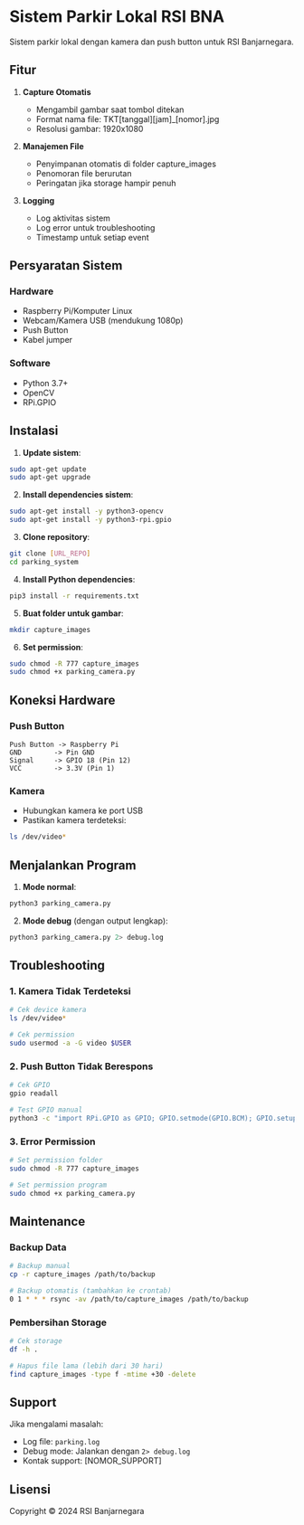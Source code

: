 # Sistem Parkir Lokal RSI BNA

Sistem parkir lokal dengan kamera dan push button untuk RSI Banjarnegara.

## Fitur

1. **Capture Otomatis**
   - Mengambil gambar saat tombol ditekan
   - Format nama file: TKT[tanggal][jam]_[nomor].jpg
   - Resolusi gambar: 1920x1080

2. **Manajemen File**
   - Penyimpanan otomatis di folder capture_images
   - Penomoran file berurutan
   - Peringatan jika storage hampir penuh

3. **Logging**
   - Log aktivitas sistem
   - Log error untuk troubleshooting
   - Timestamp untuk setiap event

## Persyaratan Sistem

### Hardware
- Raspberry Pi/Komputer Linux
- Webcam/Kamera USB (mendukung 1080p)
- Push Button
- Kabel jumper

### Software
- Python 3.7+
- OpenCV
- RPi.GPIO

## Instalasi

1. **Update sistem**:
```bash
sudo apt-get update
sudo apt-get upgrade
```

2. **Install dependencies sistem**:
```bash
sudo apt-get install -y python3-opencv
sudo apt-get install -y python3-rpi.gpio
```

3. **Clone repository**:
```bash
git clone [URL_REPO]
cd parking_system
```

4. **Install Python dependencies**:
```bash
pip3 install -r requirements.txt
```

5. **Buat folder untuk gambar**:
```bash
mkdir capture_images
```

6. **Set permission**:
```bash
sudo chmod -R 777 capture_images
sudo chmod +x parking_camera.py
```

## Koneksi Hardware

### Push Button
```
Push Button -> Raspberry Pi
GND        -> Pin GND
Signal     -> GPIO 18 (Pin 12)
VCC        -> 3.3V (Pin 1)
```

### Kamera
- Hubungkan kamera ke port USB
- Pastikan kamera terdeteksi:
```bash
ls /dev/video*
```

## Menjalankan Program

1. **Mode normal**:
```bash
python3 parking_camera.py
```

2. **Mode debug** (dengan output lengkap):
```bash
python3 parking_camera.py 2> debug.log
```

## Troubleshooting

### 1. Kamera Tidak Terdeteksi
```bash
# Cek device kamera
ls /dev/video*

# Cek permission
sudo usermod -a -G video $USER
```

### 2. Push Button Tidak Berespons
```bash
# Cek GPIO
gpio readall

# Test GPIO manual
python3 -c "import RPi.GPIO as GPIO; GPIO.setmode(GPIO.BCM); GPIO.setup(18, GPIO.IN, pull_up_down=GPIO.PUD_UP); print(GPIO.input(18))"
```

### 3. Error Permission
```bash
# Set permission folder
sudo chmod -R 777 capture_images

# Set permission program
sudo chmod +x parking_camera.py
```

## Maintenance

### Backup Data
```bash
# Backup manual
cp -r capture_images /path/to/backup

# Backup otomatis (tambahkan ke crontab)
0 1 * * * rsync -av /path/to/capture_images /path/to/backup
```

### Pembersihan Storage
```bash
# Cek storage
df -h .

# Hapus file lama (lebih dari 30 hari)
find capture_images -type f -mtime +30 -delete
```

## Support

Jika mengalami masalah:
- Log file: `parking.log`
- Debug mode: Jalankan dengan `2> debug.log`
- Kontak support: [NOMOR_SUPPORT]

## Lisensi

Copyright © 2024 RSI Banjarnegara 